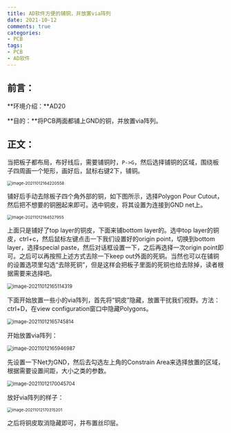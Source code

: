 ```yaml
---
title: AD软件方便的铺铜，并放置via阵列
date: 2021-10-12 
comments: true
categories:
- PCB
tags:
- PCB
- AD软件
---
```


## 前言：

**环境介绍：**AD20

**目的：**将PCB两面都铺上GND的铜，并放置via阵列。

## 正文：

当把板子都布局，布好线后，需要铺铜时，`P->G`，然后选择铺铜的区域，围绕板子四周画一个矩形，画好后，鼠标右键2下，铺铜。

<img src="https://jasonbourne-photo1.oss-cn-beijing.aliyuncs.com/img1/image-20211012164220558.png" alt="image-20211012164220558" style="zoom:67%;" />

铺好后手动去除板子四个角外部的铜，如下图所示，选择Polygon Pour Cutout，然后把不想要的铜圈起来即可。选中铜皮，将其设置为连接到GND net上。

<img src="https://jasonbourne-photo1.oss-cn-beijing.aliyuncs.com/img1/image-20211012164527955.png" alt="image-20211012164527955" style="zoom:67%;" />

上面只是铺好了top layer的铜皮，下面来铺bottom layer的。选中top layer的铜皮，ctrl+c，然后鼠标左键点击一下我们设置好的origin point，切换到bottom layer，选择special paste，然后对话框设置一下，之后再选择一次origin point即可。之后可以再按照上述方式去除一下keep out外面的死铜。当然也可以在铺铜的设置选项里勾选“去除死铜”，但是这样会把板子里面的死铜也给去除掉，读者根据需要来选择吧。



<img src="https://jasonbourne-photo1.oss-cn-beijing.aliyuncs.com/img1/image-20211012165114319.png" alt="image-20211012165114319" style="zoom:80%;" />

下面开始放置一些小的via阵列，首先将“铜皮”隐藏，放置干扰我们视野。方法：ctrl+D，在view configuration窗口中隐藏Polygons。

<img src="https://jasonbourne-photo1.oss-cn-beijing.aliyuncs.com/img1/image-20211012165745814.png" alt="image-20211012165745814" style="zoom:80%;" />

开始放置via阵列：

<img src="https://jasonbourne-photo1.oss-cn-beijing.aliyuncs.com/img1/image-20211012165946987.png" alt="image-20211012165946987" style="zoom:80%;" />

先设置一下Net为GND，然后去勾选左上角的Constrain Area来选择放置的区域，根据需要设置间距，大小之类的参数。

<img src="https://jasonbourne-photo1.oss-cn-beijing.aliyuncs.com/img1/image-20211012170045704.png" alt="image-20211012170045704" style="zoom:80%;" />

放好via阵列的样子：

<img src="https://jasonbourne-photo1.oss-cn-beijing.aliyuncs.com/img1/image-20211012170315201.png" alt="image-20211012170315201" style="zoom:67%;" />

之后将铜皮取消隐藏即可，并布置丝印层。
